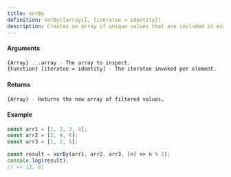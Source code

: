 ```yaml
---
title: xorBy
definition: xorBy([arrays], [iteratee = identity])
description: Creates an array of unique values that are included in exactly one of the given arrays
---
```



#### Arguments


```bash
{Array} ...array - The array to inspect.
{Function} [iteratee = identity] - The iteratee invoked per element.
```


#### Returns


```bash
{Array} - Returns the new array of filtered values.
```


#### Example


```ts
const arr1 = [1, 2, 3, 4];
const arr2 = [2, 4, 6];
const arr3 = [1, 2, 5];

const result = xorBy(arr1, arr2, arr3, (n) => n % 2);
console.log(result);
// => [3, 6]
```